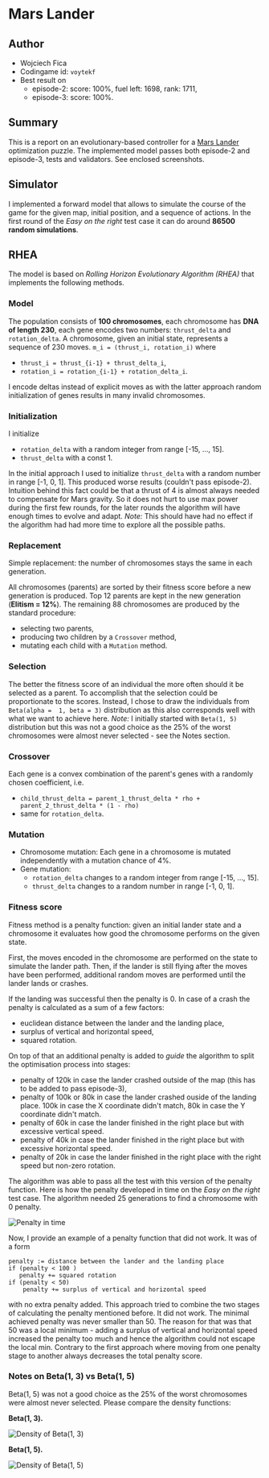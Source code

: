 # Mars Lander 

## Author
- Wojciech Fica
- Codingame id: `voytekf`
- Best result on 
  - episode-2: score: 100%, fuel left: 1698, rank: 1711,
  - episode-3: score: 100%.

## Summary 
This is a report on an evolutionary-based controller for a [Mars Lander](https://www.codingame.com/ide/puzzle/mars-lander) optimization puzzle. The implemented model passes both episode-2 and episode-3, tests and validators. See enclosed screenshots. 

## Simulator 
I implemented a forward model that allows to simulate the course of the game for the given map, initial position, and a sequence of actions. In the first round of the *Easy on the right* test case it can do around **86500 random simulations**.

## RHEA
The model is based on *Rolling Horizon Evolutionary Algorithm (RHEA)* that implements the following methods.

### Model
The population consists of **100 chromosomes**, each chromosome has **DNA of length 230**, each gene encodes two numbers: `thrust_delta` and `rotation_delta`. A chromosome, given an initial state, represents a sequence of 230 moves. `m_i = (thrust_i, rotation_i)` where
- `thrust_i = thrust_{i-1} + thrust_delta_i`,
- `rotation_i = rotation_{i-1} + rotation_delta_i`.

I encode deltas instead of explicit moves as with the latter approach random initialization of genes results in many invalid chromosomes. 

### Initialization
I initialize 
- `rotation_delta` with a random integer from range [-15, ..., 15].
- `thrust_delta` with a const 1. 

In the initial approach I used to initialize `thrust_delta` with a random number in range [-1, 0, 1]. This produced worse results (couldn't pass episode-2). Intuition behind this fact could be that a thrust of 4 is almost always needed to compensate for Mars gravity. So it does not hurt to use max power during the first few rounds, for the later rounds the algorithm will have enough times to evolve and adapt. *Note:* This should have had no effect if the algorithm had had more time to explore all the possible paths.   



### Replacement
Simple replacement: the number of chromosomes stays the same in each generation.

All chromosomes (parents) are sorted by their fitness score before a new generation is produced. Top 12 parents are kept in the new generation (**Elitism = 12%**). The remaining 88 chromosomes are produced by the standard procedure:
- selecting two parents,
- producing two children by a `Crossover` method,
- mutating each child with a `Mutation` method.



### Selection
The better the fitness score of an individual the more often should it be selected as a parent. To accomplish that the selection could be proportionate to the scores. Instead, I chose to draw the individuals from `Beta(alpha =  1, beta = 3)` distribution as this also corresponds well with what we want to achieve here. *Note:* I initially started with `Beta(1, 5)` distribution but this   was not a good choice as the 25% of the worst chromosomes were almost never selected - see the Notes section.

### Crossover
Each gene is a convex combination of the parent's genes with a randomly chosen coefficient, i.e.
- `child_thrust_delta = parent_1_thrust_delta * rho + parent_2_thrust_delta * (1 - rho)`
- same for `rotation_delta`.


### Mutation
- Chromosome mutation: Each gene in a chromosome is mutated independently with a mutation chance of 4%. 
- Gene mutation: 
  - `rotation_delta` changes to a random integer from range [-15, ..., 15].
  - `thrust_delta` changes to a random number in range [-1, 0, 1].


### Fitness score
Fitness method is a penalty function: given an initial lander state and a chromosome it evaluates how good the chromosome performs on the given state. 

First, the moves encoded in the chromosome are performed on the state to simulate the lander path. Then, if the lander is still flying after the moves have been performed, additional random moves are performed until the lander lands or crashes. 

If the landing was successful then the penalty is 0. In case of a crash the penalty is calculated as a sum of a few factors:
- euclidean distance between the lander and the landing place,
- surplus of vertical and horizontal speed,
- squared rotation.

On top of that an additional penalty is added to *guide* the algorithm to split the optimisation process into stages:
- penalty of 120k in case the lander crashed outside of the map (this has to be added to pass episode-3),
- penalty of 100k or 80k in case the lander crashed ouside of the landing place. 100k in case the X coordinate didn't match, 80k in case the Y coordinate didn't match.
- penalty of 60k in case the lander finished in the right place but with excessive vertical speed.
- penalty of 40k in case  the lander finished in the right place but with excessive horizontal speed.
- penalty of 20k in case  the lander finished in the right place with the right speed but non-zero rotation.

The algorithm was able to pass all the test with this version of the penalty function. Here is how the penalty developed in time on the *Easy on the right* test case. The algorithm needed 25 generations to find a chromosome with 0 penalty. 

![Penalty in time](penalty_in_time.png)


Now, I provide an example of a penalty function that did not work. It was of a form
```
penalty := distance between the lander and the landing place
if (penalty < 100 )
   penalty += squared rotation
if (penalty < 50)
    penalty += surplus of vertical and horizontal speed
```
with no extra penalty added. This approach tried to combine the two stages of calculating the penalty mentioned before. It did not work. The minimal achieved penalty was never smaller than 50. The reason for that was that 50 was a local minimum - adding a surplus of vertical and horizontal speed increased the penalty too much and hence the algorithm could not escape the local min. Contrary to the first approach where moving from one penalty stage to another always decreases the total penalty score.

### Notes on Beta(1, 3) vs Beta(1, 5)
Beta(1, 5) was not a good choice as the 25% of the worst chromosomes were almost never selected. Please compare the density functions:

**Beta(1, 3).** 

![Density of Beta(1, 3)](beta_1_3.png "Beta(1, 3)")

**Beta(1, 5).** 

![Density of Beta(1, 5)](beta_1_5.png "Beta(1, 5)")






